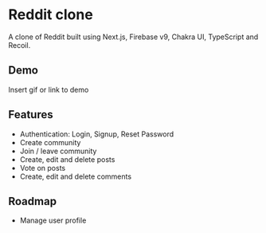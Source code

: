
# Reddit clone

A clone of Reddit built using Next.js, Firebase v9, Chakra UI, TypeScript and Recoil.


## Demo

Insert gif or link to demo


## Features

- Authentication: Login, Signup, Reset Password
- Create community
- Join / leave community
- Create, edit and delete posts
- Vote on posts
- Create, edit and delete comments



## Roadmap

- Manage user profile 

